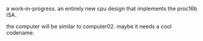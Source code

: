 a work-in-progress. an entirely new cpu design that implements the proc16b ISA.

the computer will be similar to computer02. maybe it needs a cool codename.
